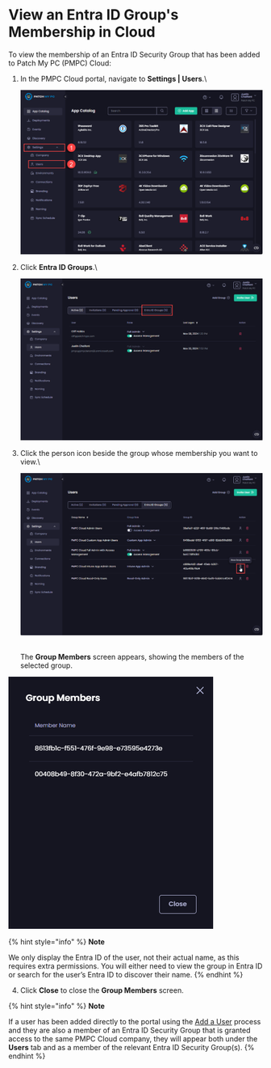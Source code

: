 # View an Entra ID Group's Membership in Cloud

To view the membership of an Entra ID Security Group that has been added to Patch My PC (PMPC) Cloud:

1.  In the PMPC Cloud portal, navigate to **Settings | Users**.\


    ![Navigating to “Settings | Users”](/_images/image-(350).png "Navigating to “Settings | Users”")


2.  Click **Entra ID Groups**.\


    ![Clicking “Entra ID Groups”](/_images/image-(351).png "Clicking “Entra ID Groups”")


3.  Click the person icon beside the group whose membership you want to view.\


    ![Clicking the person icon beside the group whose membership you want to view](/_images/image-(352).png "Clicking the person icon beside the group whose membership you want to view")

    \
    The **Group Members** screen appears, showing the members of the selected group.

![&#x22;Group Members&#x22; screen](/_images/image-(349).png "&#x22;Group Members&#x22; screen")

{% hint style="info" %}
**Note**

We only display the Entra ID of the user, not their actual name, as this requires extra permissions. You will either need to view the group in Entra ID or search for the user’s Entra ID to discover their name.
{% endhint %}

4. Click **Close** to close the **Group Members** screen.

{% hint style="info" %}
**Note**

If a user has been added directly to the portal using the [Add a User](../add-a-cloud-user.md) process and they are also a member of an Entra ID Security Group that is granted access to the same PMPC Cloud company, they will appear both under the **Users** tab and as a member of the relevant  Entra ID Security Group(s).
{% endhint %}